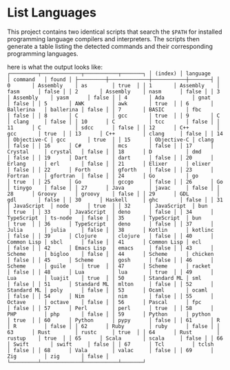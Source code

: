 # List Languages

This project contains two identical scripts that search the `$PATH`
for installed programming language compilers and interpreters.
The scripts then generate a table listing the detected commands and
their corresponding programming languages.


here is what the output looks like:
`
┌─────────┬─────────────┬───────────┬───────┐
│ (index) │ language    │ command   │ found │
├─────────┼─────────────┼───────────┼───────┤
│ 0       │ Assembly    │ as        │ true  │
│ 1       │ Assembly    │ fasm      │ false │
│ 2       │ Assembly    │ nasm      │ false │
│ 3       │ Assembly    │ yasm      │ false │
│ 4       │ Ada         │ gnat      │ false │
│ 5       │ AWK         │ awk       │ true  │
│ 6       │ Ballerina   │ ballerina │ false │
│ 7       │ BASIC       │ fbc       │ false │
│ 8       │ C           │ gcc       │ true  │
│ 9       │ C           │ clang     │ false │
│ 10      │ C           │ tcc       │ false │
│ 11      │ C           │ sdcc      │ false │
│ 12      │ C++         │ gcc       │ true  │
│ 13      │ C++         │ clang     │ false │
│ 14      │ Objective-C │ gcc       │ true  │
│ 15      │ Objective-C │ clang     │ false │
│ 16      │ C#          │ mcs       │ false │
│ 17      │ Crystal     │ crystal   │ false │
│ 18      │ D           │ dmd       │ false │
│ 19      │ Dart        │ dart      │ false │
│ 20      │ Erlang      │ erl       │ false │
│ 21      │ Elixer      │ elixer    │ false │
│ 22      │ Forth       │ gforth    │ false │
│ 23      │ Fortran     │ gfortran  │ false │
│ 24      │ Go          │ go        │ true  │
│ 25      │ Go          │ gccgo     │ false │
│ 26      │ Go          │ tinygo    │ false │
│ 27      │ Java        │ javac     │ false │
│ 28      │ Groovy      │ groovy    │ false │
│ 29      │ GDL         │ gdl       │ false │
│ 30      │ Haskell     │ ghc       │ false │
│ 31      │ JavaScript  │ node      │ true  │
│ 32      │ JavaScript  │ bun       │ true  │
│ 33      │ JavaScript  │ deno      │ false │
│ 34      │ TypeScript  │ ts-node   │ false │
│ 35      │ TypeScript  │ bun       │ true  │
│ 36      │ TypeScript  │ deno      │ false │
│ 37      │ Julia       │ julia     │ false │
│ 38      │ Kotlin      │ kotlinc   │ false │
│ 39      │ Clojure     │ clojure   │ false │
│ 40      │ Common Lisp │ sbcl      │ false │
│ 41      │ Common Lisp │ ecl       │ false │
│ 42      │ Emacs Lisp  │ emacs     │ false │
│ 43      │ Scheme      │ bigloo    │ false │
│ 44      │ Scheme      │ chicken   │ false │
│ 45      │ Scheme      │ gosh      │ false │
│ 46      │ Scheme      │ guile     │ true  │
│ 47      │ Scheme      │ racket    │ false │
│ 48      │ Lua         │ lua       │ true  │
│ 49      │ Lua         │ luajit    │ true  │
│ 50      │ Standard ML │ sml       │ false │
│ 51      │ Standard ML │ mlton     │ false │
│ 52      │ Standard ML │ poly      │ false │
│ 53      │ Ocaml       │ ocaml     │ false │
│ 54      │ Nim         │ nim       │ false │
│ 55      │ Octave      │ octave    │ false │
│ 56      │ Pascal      │ fpc       │ false │
│ 57      │ Perl        │ perl      │ true  │
│ 58      │ PHP         │ php       │ false │
│ 59      │ Python      │ python    │ true  │
│ 60      │ Python      │ pypy      │ false │
│ 61      │ R           │ R         │ false │
│ 62      │ Ruby        │ ruby      │ false │
│ 63      │ Rust        │ rustc     │ true  │
│ 64      │ Rust        │ rustup    │ true  │
│ 65      │ Scala       │ scala     │ false │
│ 66      │ Swift       │ swift     │ false │
│ 67      │ Tcl         │ tclsh     │ false │
│ 68      │ Vala        │ valac     │ false │
│ 69      │ Zig         │ zig       │ false │
└─────────┴─────────────┴───────────┴───────┘`
